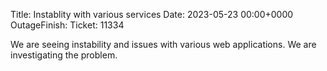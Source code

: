 Title: Instablity with various services
Date: 2023-05-23 00:00+0000
OutageFinish:
Ticket: 11334

We are seeing instability and issues with various web applications.
We are investigating the problem.
